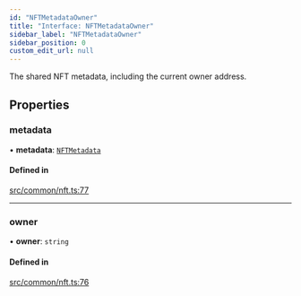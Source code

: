 ```yaml
---
id: "NFTMetadataOwner"
title: "Interface: NFTMetadataOwner"
sidebar_label: "NFTMetadataOwner"
sidebar_position: 0
custom_edit_url: null
---
```


The shared NFT metadata, including the current owner address.

## Properties

### metadata

• **metadata**: [`NFTMetadata`](NFTMetadata)

#### Defined in

[src/common/nft.ts:77](https://github.com/PrasoonPratham/nftlabs-sdk-ts/blob/3077f6d/src/common/nft.ts#L77)

___

### owner

• **owner**: `string`

#### Defined in

[src/common/nft.ts:76](https://github.com/PrasoonPratham/nftlabs-sdk-ts/blob/3077f6d/src/common/nft.ts#L76)
